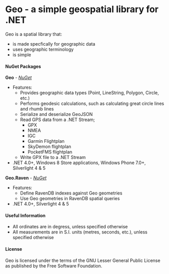 # Geo - a simple geospatial library for .NET

Geo is a spatial library that:

* is made specfically for geographic data
* uses geographic terminology
* is simple

#### NuGet Packages

__Geo__ - _[NuGet](https://nuget.org/packages/Geo)_

* Features:
	* Provides geographic data types (Point, LineString, Polygon, Circle, etc.)
	* Performs geodesic calculations, such as calculating great circle lines and rhumb lines
	* Serialize and deserialize GeoJSON
	* Read GPS data from a .NET Stream;
		* GPX
		* NMEA
		* IGC
		* Garmin Flightplan
		* SkyDemon flightplan
		* PocketFMS flightplan
	* Write GPX file to a .NET Stream
* .NET 4.0+, Windows 8 Store applications, Windows Phone 7.0+, Silverlight 4 & 5

__Geo.Raven__ - _[NuGet](https://nuget.org/packages/Geo.Raven)_

* Features:
	* Define RavenDB indexes against Geo geometries
	* Use Geo geometries in RavenDB spatial queries
* .NET 4.0+, Silverlight 4 & 5

#### Useful Information

* All ordinates are in degress, unless specified otherwise
* All measurements are in S.I. units (metres, seconds, etc.), unless specified otherwise

#### License

Geo is licensed under the terms of the GNU Lesser General Public License as published by the Free Software Foundation.
